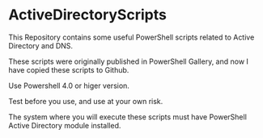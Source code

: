 # ActiveDirectoryScripts
This Repository contains some useful PowerShell scripts related to Active Directory and DNS.

These scripts were originally published in PowerShell Gallery, and now I have copied these scripts to Github.

Use Powershell 4.0 or higer version.

Test before you use, and use at your own risk.

The system where you will execute these scripts must have PowerShell Active Directory module installed.
